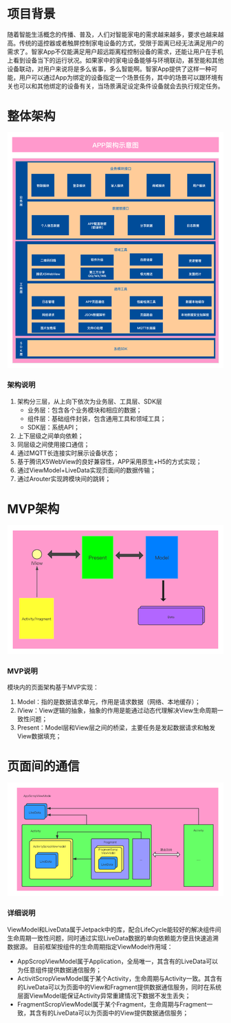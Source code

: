 # 项目背景
随着智能生活概念的传播、普及，人们对智能家电的需求越来越多，要求也越来越高。传统的遥控器或者触屏控制家电设备的方式，受限于距离已经无法满足用户的需求了。智家App不仅能满足用户超远距离程控制设备的需求，还能让用户在手机上看到设备当下的运行状况。如果家中的家电设备能够与环境联动，甚至能和其他设备联动，对用户来说将是多么省事，多么智能啊。智家App提供了这样一种可能，用户可以通过App为绑定的设备指定一个场景任务，其中的场景可以跟环境有关也可以和其他绑定的设备有关，当场景满足设定条件设备就会去执行规定任务。
# 整体架构
![Image](../APP整体架构.png)
### 架构说明
1. 架构分三层，从上向下依次为业务层、工具层、SDK层
   * 业务层：包含各个业务模块和相应的数据；
   * 组件层：基础组件封装，包含通用工具和领域工具；
   * SDK层：系统API；
2. 上下层级之间单向依赖；
3. 同层级之间使用接口通信；
4. 通过MQTT长连接实时展示设备状态；
4. 基于腾讯X5WebView的良好兼容性，APP采用原生+H5的方式实现；          
5. 通过ViewModel+LiveData实现页面间的数据传输；
6. 通过Arouter实现跨模块间的跳转；
# MVP架构
   ![Image](../MVP.png)
### MVP说明
模块内的页面架构基于MVP实现：
1. Model：指的是数据请求单元，作用是请求数据（网络、本地缓存）；
2. IView：View逻辑的抽象，抽象的作用是能通过动态代理解决View生命周期一致性问题；
3. Present：Model层和View层之间的桥梁，主要任务是发起数据请求和触发View数据填充；
# 页面间的通信
![Image](../页面间数据通信.png)
### 详细说明
ViewModel和LiveData属于Jetpack中的库，配合LifeCycle能较好的解决组件间生命周期一致性问题，同时通过实现LiveData数据的单向依赖能方便且快速追溯数据源。
目前框架按组件的生命周期指定ViewModel作用域：
* AppScropViewModel属于Application，全局唯一，其含有的LiveData可以为任意组件提供数据通信服务；
* ActivitScropViewModel属于某个Activity，生命周期与Activity一致。其含有的LiveData可以为页面中的View和Fragment提供数据通信服务，同时在系统层面ViewModel能保证Activity异常重建情况下数据不发生丢失；
* FragmentScropViewModel属于某个Fragment，生命周期与Fragment一致，其含有的LiveData可以为页面中的View提供数据通信服务；
